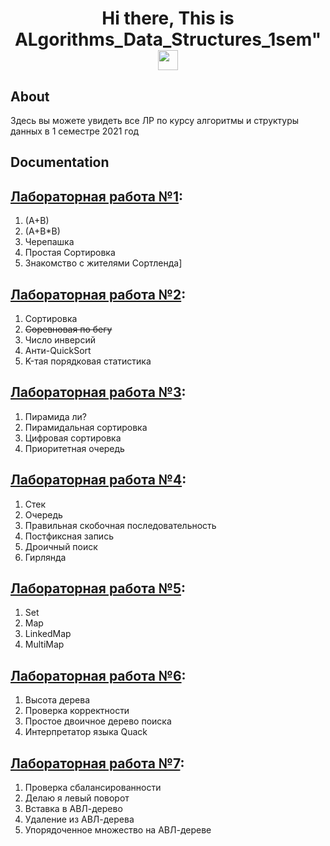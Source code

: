 <h1 align="center">Hi there, This is ALgorithms_Data_Structures_1sem"
<img src="https://github.com/blackcater/blackcater/raw/main/images/Hi.gif" height="32"/></h1>

## About
Здесь вы можете увидеть все ЛР по курсу алгоритмы и структуры данных в 1 семестре 2021 год 

## Documentation

## [Лабораторная работа №1](https://github.com/RomanKosovets/Algorithms_Data_Structures_1sem/blob/main/1sem_Description/1%20lab.pdf): 
  1. (A+B)
  2. (A+B*B)
  3. Черепашка
  4. Простая Сортировка
  5. Знакомство с жителями Сортленда]

## [Лабораторная работа №2](https://github.com/RomanKosovets/Algorithms_Data_Structures_1sem/blob/main/1sem_Description/2%20lab.pdf):
  1. Сортировка
  2. ~~Соревновая по бегу~~
  3. Число инверсий
  4. Анти-QuickSort
  5. K-тая порядковая статистика

## [Лабораторная работа №3](https://github.com/RomanKosovets/Algorithms_Data_Structures_1sem/blob/main/1sem_Description/3%20lab.pdf):
  1. Пирамида ли?
  2. Пирамидальная сортировка
  3. Цифровая сортировка
  4. Приоритетная очередь
  
## [Лабораторная работа №4](https://github.com/RomanKosovets/Algorithms_Data_Structures_1sem/blob/main/1sem_Description/4%20lab.pdf):
  1. Стек
  2. Очередь
  3. Правильная скобочная последовательность
  4. Постфиксная запись
  5. Дроичный поиск
  6. Гирлянда
  
## [Лабораторная работа №5](https://github.com/RomanKosovets/Algorithms_Data_Structures_1sem/blob/main/1sem_Description/5%20lab.pdf):
  1. Set
  2. Map
  3. LinkedMap
  4. MultiMap

## [Лабораторная работа №6](https://github.com/RomanKosovets/Algorithms_Data_Structures_1sem/blob/main/1sem_Description/6%20lab.pdf):
  1. Высота дерева
  2. Проверка корректности
  3. Простое двоичное дерево поиска
  4. Интерпретатор языка Quack

## [Лабораторная работа №7](https://github.com/RomanKosovets/Algorithms_Data_Structures_1sem/blob/main/1sem_Description/7%20lab.pdf):
  1. Проверка сбалансированности
  2. Делаю я левый поворот
  3. Вставка в АВЛ-дерево
  4. Удаление из АВЛ-дерева
  5. Упорядоченное множество на АВЛ-дереве
  
